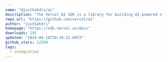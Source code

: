 ```yaml
---
name: "@justkahdri/ai"
description: "The Vercel AI SDK is a library for building AI-powered streaming text and chat UIs."
repo_url: "https://github.com/vercel/ai"
author: "justkahdri"
homepage: "https://sdk.vercel.ai/docs"
downloads: 191
updated: "2024-04-18T20:19:32.897Z"
github_stars: 12590
tags: 
  - integration
---
```

